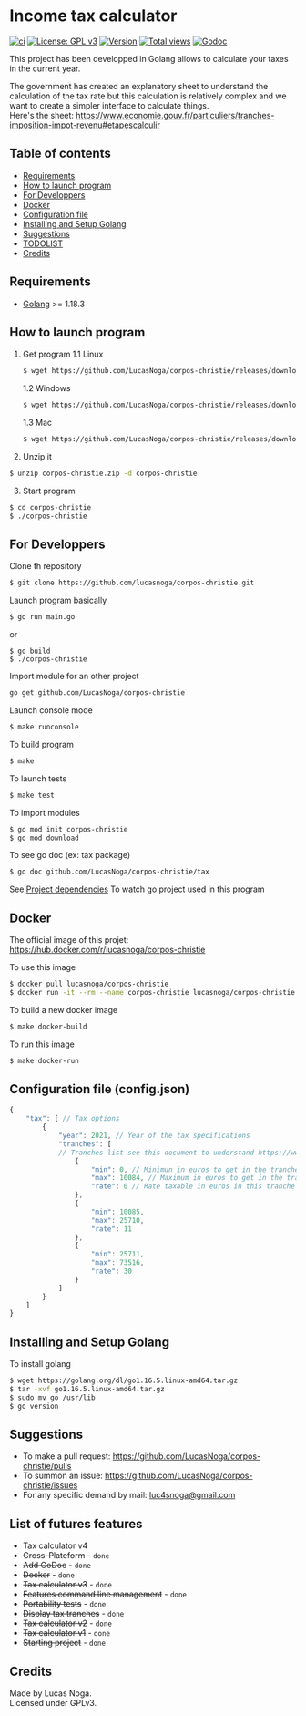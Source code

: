 # Income tax calculator

[![ci](https://github.com/LucasNoga/corpos-christie/actions/workflows/go.yml/badge.svg?branch=master)](https://github.com/LucasNoga/corpos-christie/actions)
[![License: GPL v3](https://img.shields.io/badge/License-GPLv3-blue.svg)](https://www.gnu.org/licenses/gpl-3.0)
[![Version](https://img.shields.io/github/tag/LucasNoga/corpos-christie.svg)](https://github.com/LucasNoga/corpos-christie/releases)
[![Total views](https://img.shields.io/sourcegraph/rrc/github.com/LucasNoga/corpos-christie.svg)](https://sourcegraph.com/github.com/LucasNoga/corpos-christie)
[![Godoc](https://godoc.org/github.com/LucasNoga/corpos-christie?status.svg)](https://godoc.org/github.com/LucasNoga/corpos-christie)

This project has been developped in Golang allows to calculate your taxes in the current year.    

The government has created an explanatory sheet to understand the calculation of the tax rate but this calculation is relatively complex and we want to create a simpler interface to calculate things.  
Here's the sheet: https://www.economie.gouv.fr/particuliers/tranches-imposition-impot-revenu#etapescalculir  


## Table of contents
- [Requirements](#requirements)
- [How to launch program](#how-to-launch-program)
- [For Developpers](#for-developpers)
- [Docker](#docker)
- [Configuration file](#configuration-file-configjson)
- [Installing and Setup Golang](#installing-and-setup-golang)
- [Suggestions](#suggestions)
- [TODOLIST](#todolist)
- [Credits](#credits)

## Requirements

- [Golang](https://golang.org/dl/) >= 1.18.3

## How to launch program
1. Get program
    1.1 Linux
    ```bash
    $ wget https://github.com/LucasNoga/corpos-christie/releases/download/v1.0.0/linux-corpos-christie-1.0.0.zip -O corpos-christie.zip
    ```
    1.2 Windows
    ```bash
    $ wget https://github.com/LucasNoga/corpos-christie/releases/download/v1.0.0/windows-corpos-christie-1.0.0.zip -O corpos-christie.zip
    ```
    1.3 Mac
    ```bash
    $ wget https://github.com/LucasNoga/corpos-christie/releases/download/v1.0.0/mac-corpos-christie-1.0.0.zip -O corpos-christie.zip
    ```

2. Unzip it
```bash
$ unzip corpos-christie.zip -d corpos-christie
```

3. Start program
```bash
$ cd corpos-christie
$ ./corpos-christie
```

## For Developpers
Clone th repository
```bash
$ git clone https://github.com/lucasnoga/corpos-christie.git
```

Launch program basically
```bash
$ go run main.go
```
or
```
$ go build
$ ./corpos-christie
```

Import module for an other project
```bash
go get github.com/LucasNoga/corpos-christie
```

Launch console mode
```bash
$ make runconsole
```

To build program 
```bash
$ make
```

To launch tests
```bash
$ make test
```

To import modules
```bash
$ go mod init corpos-christie
$ go mod download
```

To see go doc (ex: tax package)
```bash
$ go doc github.com/LucasNoga/corpos-christie/tax
```

See [Project dependencies](https://deps.dev/go/github.com/lucasnoga/corpos-christie) To watch go project used in this program

## Docker
The official image of this projet: https://hub.docker.com/r/lucasnoga/corpos-christie  

To use this image
```bash
$ docker pull lucasnoga/corpos-christie
$ docker run -it --rm --name corpos-christie lucasnoga/corpos-christie
```
To build a new docker image
```bash
$ make docker-build
```

To run this image
```bash
$ make docker-run
```

## Configuration file (config.json)
```js
{
    "tax": [ // Tax options
        {
            "year": 2021, // Year of the tax specifications
            "tranches": [
            // Tranches list see this document to understand https://www.economie.gouv.fr/particuliers/tranches-imposition-impot-revenu#etapescalculir      
                {
                    "min": 0, // Minimun in euros to get in the tranche
                    "max": 10084, // Maximum in euros to get in the tranche
                    "rate": 0 // Rate taxable in euros in this tranche
                },
                {
                    "min": 10085,
                    "max": 25710,
                    "rate": 11
                },
                {
                    "min": 25711,
                    "max": 73516,
                    "rate": 30
                }
            ]
        }
    ]
}
```

## Installing and Setup Golang
To install golang
```bash
$ wget https://golang.org/dl/go1.16.5.linux-amd64.tar.gz
$ tar -xvf go1.16.5.linux-amd64.tar.gz
$ sudo mv go /usr/lib
$ go version
```

## Suggestions
- To make a pull request: https://github.com/LucasNoga/corpos-christie/pulls
- To summon an issue: https://github.com/LucasNoga/corpos-christie/issues
- For any specific demand by mail: luc4snoga@gmail.com

## List of futures features
- Tax calculator v4
- ~~Cross-Plateform~~ - `done`
- ~~Add GoDoc~~ - `done`
- ~~Docker~~ - `done`
- ~~Tax calculator v3~~ - `done`
- ~~Features command line management~~ - `done`
- ~~Portability tests~~ - `done`
- ~~Display tax tranches~~ - `done`
- ~~Tax calculator v2~~ - `done`
- ~~Tax calculator v1~~ - `done`
- ~~Starting project~~ - `done`


## Credits
Made by Lucas Noga.  
Licensed under GPLv3.